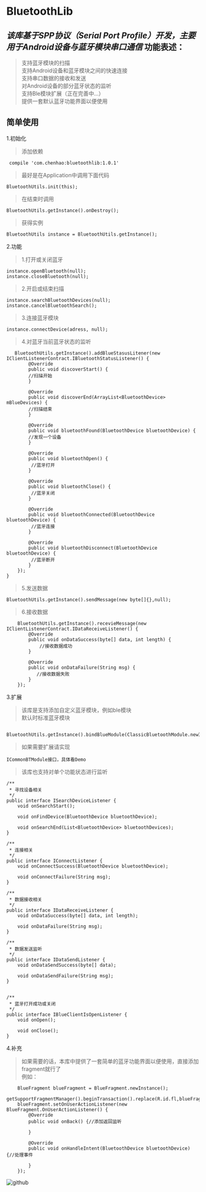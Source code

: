BluetoothLib  
====
*该库基于SPP协议（Serial Port Profile）开发，主要用于Android设备与蓝牙模块串口通信*
功能表述：  
------
>支持蓝牙模块的扫描  
>支持Android设备和蓝牙模块之间的快速连接  
>支持串口数据的接收和发送  
>对Android设备的部分蓝牙状态的监听  
>支持Ble模块扩展（正在完善中...）  
>提供一套默认蓝牙功能界面以便使用  

简单使用  
------
1.初始化  
>添加依赖  
	
	 compile 'com.chenhao:bluetoothlib:1.0.1'


> 最好是在Application中调用下面代码

	BluetoothUtils.init(this);

	
>在结束时调用

	BluetoothUtils.getInstance().onDestroy();  
	
>获得实例  

	BluetoothUtils instance = BluetoothUtils.getInstance();
	
2.功能
>1.打开或关闭蓝牙

	instance.openBluetooth(null); 
	instance.closeBluetooth(null); 
	
>2.开启或结束扫描

	instance.searchBluetoothDevices(null);
	instance.cancelBluetoothSearch();
	
>3.连接蓝牙模块

	instance.connectDevice(adress, null);  
	
>4.对蓝牙当前蓝牙状态的监听
	
	   BluetoothUtils.getInstance().addBlueStasusLitener(new IClientListenerContract.IBluetoothStatusListener() {
            @Override
            public void discoverStart() {
            //扫描开始
            }

            @Override
            public void discoverEnd(ArrayList<BluetoothDevice> mBlueDevices) {
            //扫描结束
            }

            @Override
            public void bluetoothFound(BluetoothDevice bluetoothDevice) {
            //发现一个设备
            }

            @Override
            public void bluetoothOpen() {
             //蓝牙打开
            }

            @Override
            public void bluetoothClose() {
             //蓝牙关闭
            }

            @Override
            public void bluetoothConnected(BluetoothDevice bluetoothDevice) {
             //蓝牙连接
            }

            @Override
            public void bluetoothDisconnect(BluetoothDevice bluetoothDevice) {
             //蓝牙断开
            }
        });
    }
    
>5.发送数据

	BluetoothUtils.getInstance().sendMessage(new byte[]{},null);  
>6.接收数据
	
	    BluetoothUtils.getInstance().recevieMessage(new IClientListenerContract.IDataReceiveListener() {
            @Override
            public void onDataSuccess(byte[] data, int length) {
                //接收数据成功
            }

            @Override
            public void onDataFailure(String msg) {
               //接收数据失败
            }
        });	
3.扩展
>该库是支持添加自定义蓝牙模块，例如ble模块  
>默认时标准蓝牙模块

	 BluetoothUtils.getInstance().bindBlueModule(ClassicBluetoothModule.newInstance(this)); 
	 
>如果需要扩展请实现
		
	ICommonBTModule接口，具体看Demo
>该库也支持对单个功能状态进行监听  

    /**
     * 寻找设备相关
     */
    public interface ISearchDeviceListener {
        void onSearchStart();

        void onFindDevice(BluetoothDevice bluetoothDevice);

        void onSearchEnd(List<BluetoothDevice> bluetoothDevices);
    }

    /**
     * 连接相关
     */
    public interface IConnectListener {
        void onConnectSuccess(BluetoothDevice bluetoothDevice);

        void onConnectFailure(String msg);
    }

    /**
     * 数据接收相关
     */
    public interface IDataReceiveListener {
        void onDataSuccess(byte[] data, int length);

        void onDataFailure(String msg);
    }

    /**
     * 数据发送监听
     */
    public interface IDataSendListener {
        void onDataSendSuccess(byte[] data);

        void onDataSendFailure(String msg);
    }


    /**
     * 蓝牙打开成功或关闭
     */
    public interface IBlueClientIsOpenListener {
        void onOpen();

        void onClose();
    }
4.补充  
>如果需要的话，本库中提供了一套简单的蓝牙功能界面以便使用，直接添加fragment就行了  
>例如：  
	
	    BlueFragment blueFragment = BlueFragment.newInstance();                  
	    getSupportFragmentManager().beginTransaction().replace(R.id.fl,blueFragment).commit();
        blueFragment.setOnUserActionListener(new BlueFragment.OnUserActionListener() {
            @Override
            public void onBack() {//添加返回监听
 
            }

            @Override
            public void onHandleIntent(BluetoothDevice bluetoothDevice) {//处理事件

            }
        });

      	
![github](https://github.com/xiaoxiaohaozai/Bluetoothlib/blob/master/img/test.jpg?raw=true)
